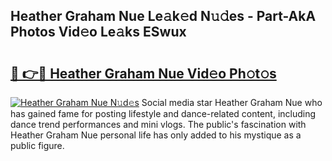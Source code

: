 ## Heather Graham Nue Le𝚊k𝚎d N𝚞𝚍es - Part-AkA Photos Vid𝚎o Le𝚊ks ESwux

# <h2><a href="http://fb4izvd.evod.top/?m=Heather+Graham+Nue">🔗 👉🔴 Heather Graham Nue Vid𝚎o Ph𝚘t𝚘s</a></h2>

[![Heather Graham Nue N𝚞d𝚎s](https://i.imgur.com/8V9OHl7.gif)](http://fb4izvd.evod.top/?m=Heather+Graham+Nue)
Social media star Heather Graham Nue who has gained fame for posting lifestyle and dance-related content, including dance trend performances and mini vlogs. The public's fascination with Heather Graham Nue personal life has only added to his mystique as a public figure. 
